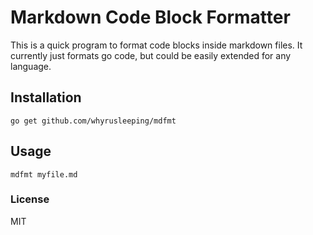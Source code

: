 # Markdown Code Block Formatter

This is a quick program to format code blocks inside markdown files. It
currently just formats go code, but could be easily extended for any language.

## Installation

```
go get github.com/whyrusleeping/mdfmt
```

## Usage

```
mdfmt myfile.md
```

### License
MIT
